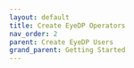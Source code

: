 ```yaml
---
layout: default
title: Create EyeDP Operators
nav_order: 2
parent: Create EyeDP Users
grand_parent: Getting Started
---
```

